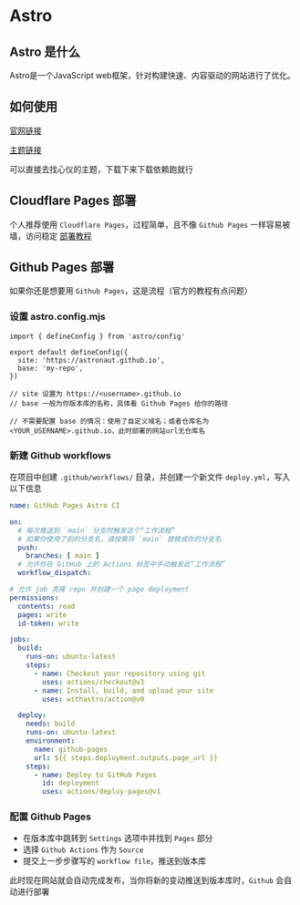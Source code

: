 # Astro

## Astro 是什么
Astro是一个JavaScript web框架，针对构建快速、内容驱动的网站进行了优化。
## 如何使用
[官网链接](https://astro.build/)

[主题链接](https://astro.build/themes/)

可以直接去找心仪的主题，下载下来下载依赖跑就行

## Cloudflare Pages 部署
个人推荐使用 `Cloudflare Pages`，过程简单，且不像 `Github Pages` 一样容易被墙，访问稳定
[部署教程](https://docs.astro.build/zh-cn/guides/deploy/cloudflare/)

## Github Pages 部署
如果你还是想要用 `Github Pages`，这是流程（官方的教程有点问题）

### 设置 astro.config.mjs
```
import { defineConfig } from 'astro/config'

export default defineConfig({
  site: 'https://astronaut.github.io',
  base: 'my-repo',
})

// site 设置为 https://<username>.github.io
// base 一般为你版本库的名称，具体看 Github Pages 给你的路径

// 不需要配置 base 的情况：使用了自定义域名；或者仓库名为<YOUR_USERNAME>.github.io，此时部署的网站url无仓库名
```

### 新建 Github workflows
在项目中创建 `.github/workflows/` 目录，并创建一个新文件 `deploy.yml`，写入以下信息
```yml
name: GitHub Pages Astro CI

on:
  # 每次推送到 `main` 分支时触发这个“工作流程”
  # 如果你使用了别的分支名，请按需将 `main` 替换成你的分支名
  push:
    branches: [ main ]
  # 允许你在 GitHub 上的 Actions 标签中手动触发此“工作流程”
  workflow_dispatch:

# 允许 job 克隆 repo 并创建一个 page deployment
permissions:
  contents: read
  pages: write
  id-token: write

jobs:
  build:
    runs-on: ubuntu-latest
    steps:
      - name: Checkout your repository using git
        uses: actions/checkout@v3
      - name: Install, build, and upload your site
        uses: withastro/action@v0

  deploy:
    needs: build
    runs-on: ubuntu-latest
    environment:
      name: github-pages
      url: ${{ steps.deployment.outputs.page_url }}
    steps:
      - name: Deploy to GitHub Pages
        id: deployment
        uses: actions/deploy-pages@v1
```

### 配置 Github Pages
* 在版本库中跳转到 `Settings` 选项中并找到 `Pages` 部分
* 选择 `Github Actions` 作为 `Source`
* 提交上一步步骤写的 `workflow file`，推送到版本库

此时现在网站就会自动完成发布，当你将新的变动推送到版本库时，`Github` 会自动进行部署